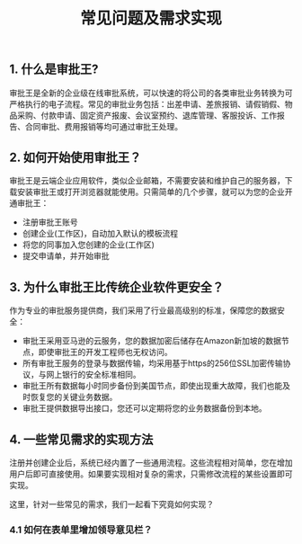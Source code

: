 ﻿---
title: 常见问题及需求实现
---

## 1. 什么是审批王?

审批王是全新的企业级在线审批系统，可以快速的将公司的各类审批业务转换为可严格执行的电子流程。常见的审批业务包括：出差申请、差旅报销、请假销假、物品采购、付款申请、固定资产报废、会议室预约、退库管理、客服投诉、工作报告、合同审批、费用报销等均可通过审批王处理。

## 2. 如何开始使用审批王？

审批王是云端企业应用软件，类似企业邮箱，不需要安装和维护自己的服务器，下载安装审批王或打开浏览器就能使用。只需简单的几个步骤，就可以为您的企业开通审批王：

- 注册审批王账号
- 创建企业(工作区)，自动加入默认的模板流程
- 将您的同事加入您创建的企业(工作区)
- 提交申请单，并开始审批

## 3. 为什么审批王比传统企业软件更安全？

作为专业的审批服务提供商，我们采用了行业最高级别的标准，保障您的数据安全：

- 审批王采用亚马逊的云服务，您的数据加密后储存在Amazon新加坡的数据节点，即使审批王的开发工程师也无权访问。
- 所有审批王服务的登录与数据传输，均采用基于https的256位SSL加密传输协议，与网上银行的安全标准相同。
- 审批王所有数据每小时同步备份到美国节点，即使出现重大故障，我们也能及时恢复您的关键业务数据。
- 审批王提供数据导出接口，您还可以定期将您的业务数据备份到本地。

## 4. 一些常见需求的实现方法

注册并创建企业后，系统已经内置了一些通用流程。这些流程相对简单，您在增加用户后即可直接使用。如果要实现相对复杂的需求，只需修改流程的某些设置即可实现。

这里，针对一些常见的需求，我们一起看下究竟如何实现？

 ### 4.1 如何在表单里增加领导意见栏？